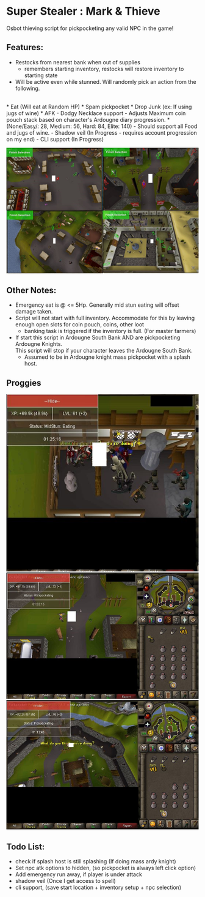 # Super Stealer : Mark & Thieve

Osbot thieving script for pickpocketing any valid NPC in the game!

## Features:
- Restocks from nearest bank when out of supplies
    * remembers starting inventory, restocks will restore inventory to starting state
- Will be active even while stunned. Will randomly pick an action from the following. 
<br> 
  * Eat (Will eat at Random HP)
  * Spam pickpocket
  * Drop Junk (ex: If using jugs of wine)
  * AFK
- Dodgy Necklace support
- Adjusts Maximum coin pouch stack based on character's Ardougne diary progression. 
  * (None/Easy/: 28, Medium: 56, Hard: 84, Elite: 140)
- Should support all Food and jugs of wine. 
- Shadow veil (In Progress - requires account progression on my end)
- CLI support (In Progress)


![mark_n_thieve1.jpg](readme_imgs%2Fmark_n_thieve1.jpg)

## Other Notes:
- Emergency eat is @ <= 5Hp. Generally mid stun eating will offset damage taken. 
- Script will not start with full inventory. Accommodate for this by leaving enough open slots for coin pouch, coins, other loot
  * banking task is triggered if the inventory is full. (For master farmers)
- If start this script in Ardougne South Bank AND are pickpocketing Ardougne Knights. 
<br>This script will stop if your character leaves the Ardougne South Bank. 
  * Assumed to be in Ardougne knight mass pickpocket with a splash host.

  


## Proggies
![1hr.JPG](readme_imgs%2F1hr.JPG)
![pally_1hr.JPG](readme_imgs%2Fpally_1hr.JPG)
![pally_1hr2.JPG](readme_imgs%2Fpally_1hr2.JPG)

## Todo List:
- check if splash host is still splashing (If doing mass ardy knight)
- Set npc atk options to hidden, (so pickpocket is always left click option)
- Add emergency run away, if player is under attack
- shadow veil (Once I get access to spell)
- cli support, (save start location + inventory setup + npc selection)